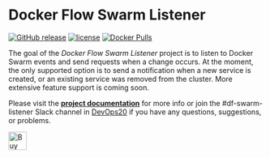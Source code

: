 # Docker Flow Swarm Listener

[![GitHub release](https://img.shields.io/github/release/vfarcic/docker-flow-swarm-listener.svg)]()
[![license](https://img.shields.io/github/license/vfarcic/docker-flow-swarm-listener.svg)]()
[![Docker Pulls](https://img.shields.io/docker/pulls/vfarcic/docker-flow-swarm-listener.svg)]()

The goal of the *Docker Flow Swarm Listener* project is to listen to Docker Swarm events and send requests when a change occurs. At the moment, the only supported option is to send a notification when a new service is created, or an existing service was removed from the cluster. More extensive feature support is coming soon.

Please visit the **[project documentation](http://swarmlistener.dockerflow.com)** for more info or join the #df-swarm-listener Slack channel in [DevOps20](http://slack.devops20toolkit.com/) if you have any questions, suggestions, or problems.

<a href='https://ko-fi.com/A655LRB' target='_blank'><img height='36' style='border:0px;height:36px;' src='https://az743702.vo.msecnd.net/cdn/kofi2.png?v=0' border='0' alt='Buy Me a Coffee at ko-fi.com' /></a>
